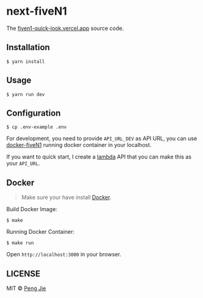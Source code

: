 # next-fiveN1

The [fiven1-quick-look.vercel.app](https://fiven1-quick-look.vercel.app/) source code.

## Installation

```shell
$ yarn install
```

## Usage

```shell
$ yarn run dev
```

## Configuration

```shell
$ cp .env-example .env
```

For development, you need to provide `API_URL_DEV` as API URL, you can use [docker-fiveN1](https://github.com/neighborhood999/docker-fiveN1) running docker container in your localhost.

If you want to quick start, I create a [lambda](https://lambda-fiven1-jiepeng.vercel.app/api) API that you can make this as your `API_URL`.

## Docker

> Make sure your have install [Docker](https://www.docker.com/).

Build Docker Image:

```shell
$ make
```

Running Docker Container:

```shell
$ make run
```

Open `http://localhost:3000` in your browser.

## LICENSE

MIT © [Peng Jie](https://github.com/neighborhood999)
